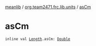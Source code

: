 [meanlib](../index.md) / [org.team2471.frc.lib.units](index.md) / [asCm](./as-cm.md)

# asCm

`inline val `[`Length`](-length/index.md)`.asCm: `[`Double`](https://kotlinlang.org/api/latest/jvm/stdlib/kotlin/-double/index.html)